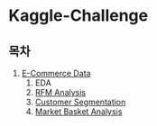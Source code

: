 # Kaggle-Challenge

## 목차
1. [E-Commerce Data](https://www.kaggle.com/carrie1/ecommerce-data)
	1. EDA
	2. [RFM Analysis](https://www.kaggle.com/blanik/kor-e-commerce-data-2-rfm-analysis)
	3. [Customer Segmentation](https://www.kaggle.com/blanik/kor-e-commerce-data-3-customer-segmentation)
	4. [Market Basket Analysis](https://www.kaggle.com/blanik/kor-e-commerce-data-4-market-basket-analysis)
